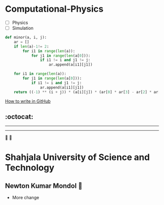 # Computational-Physics

- [ ] Physics
- [ ] Simulation

```Python
def minor(a, i, j):
    ar = []
    if len(a)-1!= 2:
        for i1 in range(len(a)):
            for j1 in range(len(a[0])):
                if i1 != i and j1 != j:
                    ar.append(a[i1][j1])
                    
    for i1 in range(len(a)):
        for j1 in range(len(a[0])):
            if i1 != i and j1 != j:
                ar.append(a[i1][j1])
    return ((-1) ** (i + j)) * (a[i][j]) * (ar[0] * ar[3] - ar[2] * ar[1])

```
[How to write in GitHub](https://www.youtube.com/watch?v=p8yKoPaDqiA)

:octocat:
-----------------------------------------------------------------------------------------
-----------------------------------------------------------------------------------------
-----------------------------------------------------------------------------------------

:tada:                                     :tada:   
# Shahjala University of Science and Technology
## Newton Kumar Mondol 🧔
+ More change

